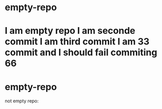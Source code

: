 
# empty-repo
I am empty repo
I am seconde commit
I am third commit
I am 33 commit and I should fail
commiting 66
=

# empty-repo
not empty repo:

